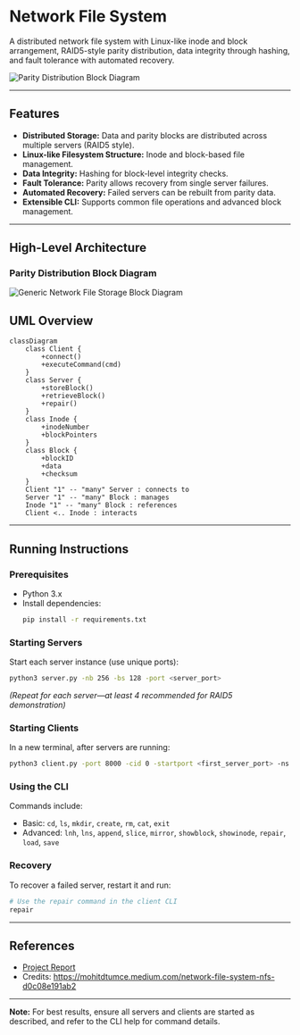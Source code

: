 # Network File System

A distributed network file system with Linux-like inode and block arrangement, RAID5-style parity distribution, data integrity through hashing, and fault tolerance with automated recovery.

![Parity Distribution Block Diagram](design.png)

---

## Features

- **Distributed Storage:** Data and parity blocks are distributed across multiple servers (RAID5 style).
- **Linux-like Filesystem Structure:** Inode and block-based file management.
- **Data Integrity:** Hashing for block-level integrity checks.
- **Fault Tolerance:** Parity allows recovery from single server failures.
- **Automated Recovery:** Failed servers can be rebuilt from parity data.
- **Extensible CLI:** Supports common file operations and advanced block management.

---

## High-Level Architecture


### Parity Distribution Block Diagram

![Generic Network File Storage Block Diagram](./images/image-3.png)


## UML Overview

```mermaid
classDiagram
    class Client {
        +connect()
        +executeCommand(cmd)
    }
    class Server {
        +storeBlock()
        +retrieveBlock()
        +repair()
    }
    class Inode {
        +inodeNumber
        +blockPointers
    }
    class Block {
        +blockID
        +data
        +checksum
    }
    Client "1" -- "many" Server : connects to
    Server "1" -- "many" Block : manages
    Inode "1" -- "many" Block : references
    Client <.. Inode : interacts
```

---

## Running Instructions

### Prerequisites

- Python 3.x
- Install dependencies:
  ```bash
  pip install -r requirements.txt
  ```

### Starting Servers

Start each server instance (use unique ports):

```bash
python3 server.py -nb 256 -bs 128 -port <server_port>
```
*(Repeat for each server—at least 4 recommended for RAID5 demonstration)*

### Starting Clients

In a new terminal, after servers are running:

```bash
python3 client.py -port 8000 -cid 0 -startport <first_server_port> -ns <num_servers> -nb <total_data_blocks>
```

### Using the CLI

Commands include:

- Basic: `cd`, `ls`, `mkdir`, `create`, `rm`, `cat`, `exit`
- Advanced: `lnh`, `lns`, `append`, `slice`, `mirror`, `showblock`, `showinode`, `repair`, `load`, `save`

### Recovery

To recover a failed server, restart it and run:
```bash
# Use the repair command in the client CLI
repair
```

---

## References

- [Project Report](https://github.com/nitingoyal0996/network-file-system/blob/main/Report.pdf)
- Credits: https://mohitdtumce.medium.com/network-file-system-nfs-d0c08e191ab2

---

**Note:** For best results, ensure all servers and clients are started as described, and refer to the CLI help for command details.
